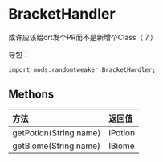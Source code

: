 # BracketHandler

或许应该给crt发个PR而不是新增个Class（？）

导包：

~~~zenscript
import mods.randomtweaker.BracketHandler;
~~~

## Methons

| 方法                   | 返回值  |
| :--------------------- | :------ |
| getPotion(String name) | IPotion |
| getBiome(String name)  | IBiome  |
